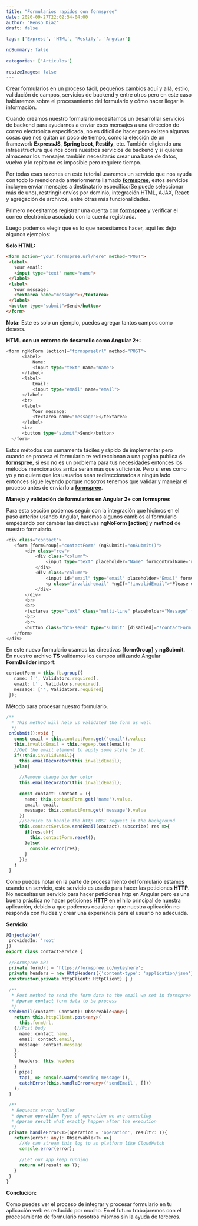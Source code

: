 ```yaml
---
title: "Formularios rapidos con formspree"
date: 2020-09-27T22:02:54-04:00
author: "Renso Diaz"
draft: false
 
tags: ['Express', 'HTML', 'Restify', 'Angular']
 
noSummary: false
 
categories: ['Articulos']
 
resizeImages: false
---
```

Crear formularios en un proceso fácil, pequeños cambios aquí y allá, estilo, validación de campos, servicios de backend y entre otros pero en este caso hablaremos sobre el procesamiento del formulario y cómo hacer llegar la información.
 
Cuando creamos nuestro formulario necesitamos un desarrollar servicios de backend para ayudarnos a enviar esos mensajes a una dirección de correo electrónica especificada, no es difícil de hacer pero existen algunas cosas que nos quitan un poco de tiempo, como la elección de un framework **ExpressJS**, **Spring boot**, **Restify**, etc. También eligiendo una infraestructura que nos corra nuestros servicios de backend y si quieres almacenar los mensajes también necesitarás crear una base de datos, vuelvo y lo repito no es imposible pero requiere tiempo.
 
 
Por todas esas razones en este tutorial usaremos un servicio que nos ayuda con todo lo mencionado anteriormente llamado [**formspree**](www.formspree.com), estos servicios incluyen enviar mensajes a destinatario específico(Se puede seleccionar más de uno), restringir envíos por dominio, integración HTML, AJAX, React y agregación de archivos, entre otras más funcionalidades.
 
Primero necesitamos registrar una cuenta con [**formspree**](www.formspree.com) y verificar el correo electrónico asociado con la cuenta registrada.
 
Luego podemos elegir que es lo que necesitamos hacer, aqui les dejo algunos ejemplos:
 
 
**Solo HTML:**
 
```HTML
<form action="your.formspree.url/here" method="POST">
 <label>
   Your email:
   <input type="text" name="name">
 </label>
 <label>
   Your message:
   <textarea name="message"></textarea>
 </label>
 <button type="submit">Send</button>
</form>
```
**Nota:** Este es solo un ejemplo, puedes agregar tantos campos como desees.
 
**HTML con un entorno de desarrollo como Angular 2+:**
 
```typescript
<form ngNoForm [action]="formspreeUrl" method="POST">
      <label>
          Name:
          <input type="text" name="name">
      </label>
      <label>
          Email:
          <input type="email" name="email">
      </label>
      <br>
      <label>
          Your message:
          <textarea name="message"></textarea>
      </label>
      <br>
      <button type="submit">Send</button>
  </form>
```
Estos métodos son sumamente fáciles y rápido de implementar pero cuando se procesa el formulario te redireccionan a una pagina publica de [**formspree**](www.formspree.com), si eso no es un problema para tus necesidades entonces los métodos mencionados arriba serán más que suficiente. Pero si eres como yo y no quiere que los usuarios sean redireccionados a ningún lado entonces sigue leyendo porque nosotros tenemos que validar y manejar el proceso antes de enviarlo a [**formspree**](www.formspree.com).
 
 
**Manejo y validación de formularios en Angular 2+ con formspree:**
 
Para esta sección podemos seguir con la integración que hicimos en el paso anterior usando Angular, haremos algunos cambios al formulario empezando por cambiar las directivas **ngNoForm** **[action]** y **method** de nuestro formulario.
```typescript
<div class="contact">
   <form [formGroup]="contactForm" (ngSubmit)="onSubmit()">
       <div class="row">
           <div class="column">
               <input type="text" placeholder="Name" formControlName="name" required>
           </div>
           <div class="column">
               <input id="email" type="email" placeholder="Email" formControlName="email" required (keyup)="checkEmail($event)">
               <p class="invalid-email" *ngIf="!invalidEmail">*Please enter a valid email.</p>
           </div>
       </div>
       <br>
       <br>
       <textarea type="text" class="multi-line" placeholder="Message" formControlName="message" required></textarea>
       <br>
       <br>
       <button class="btn-send" type="submit" [disabled]="!contactForm.valid" [class.ready]="contactForm.valid">Send Message</button>
   </form>
</div>
```
En este nuevo formulario usamos las directivas **[formGroup]** y **ngSubmit**.
En nuestro archivo **TS** validamos los campos utilizando Angular **FormBuilder** import:
```typescript
contactForm = this.fb.group({
   name: ['', Validators.required],
   email: ['', Validators.required],
   message: ['', Validators.required]
 });
```
Método para procesar nuestro formulario.
```typescript
/**
  * This method will help us validated the form as well
  */
 onSubmit():void {
   const email = this.contactForm.get('email').value;
   this.invalidEmail = this.regexp.test(email);
   //Get the email element to apply some style to it.
   if(!this.invalidEmail){
     this.emailDecorator(this.invalidEmail);
   }else{
    
     //Remove change border color
     this.emailDecorator(this.invalidEmail);
 
     const contact: Contact = ({
       name: this.contactForm.get('name').value,
       email: email,
       message: this.contactForm.get('message').value
     })
     //Service to handle the http POST request in the background
     this.contactService.sendEmail(contact).subscribe( res =>{
       if(res.ok){
         this.contactForm.reset();
       }else{
         console.error(res);
       }
     });
   }
 }
```
Como puedes notar en la parte de procesamiento del formulario estamos usando un servicio, este servicio es usado para hacer las peticiones **HTTP**. No necesitas un servicio para hacer peticiones http en Angular pero es una buena práctica no hacer peticiones **HTTP** en el hilo principal de nuestra aplicación, debido a que podemos ocasionar que nuestra aplicación no responda con fluidez y crear una experiencia para el usuario no adecuada.
 
**Servicio:**
 
```typescript
@Injectable({
 providedIn: 'root'
})
export class ContactService {
 
 //Formspree API
 private formUrl = 'https://formspree.io/mykeyhere';
 private headers = new HttpHeaders({'content-type': 'application/json'})
 constructor(private httpClient: HttpClient) { }
 
 /**
  * Post method to send the form data to the email we set in formspree
  * @param contact form data to be process
  */
 sendEmail(contact: Contact): Observable<any>{
   return this.httpClient.post<any>(
     this.formUrl,
   {//Post body
     name: contact.name,
     email: contact.email,
     message: contact.message
   },
   {
     headers: this.headers
   }
   ).pipe(
     tap(_ => console.warn('sending message')),
     catchError(this.handleError<any>('sendEmail', []))
   );
 }
 
 /**
  * Requests error handler
  * @param operation Type of operation we are executing
  * @param result what exactly happen after the execution
  */
 private handleError<T>(operation = 'operation', result?: T){
   return(error: any): Observable<T> =>{
     //We can stream this log to an platform like CloudWatch
     console.error(error);
 
     //Let our app keep running
     return of(result as T);
   }
 }
}
```
 
 
**Conclucion:**
 
Como puedes ver el proceso de integrar y procesar formulario en tu aplicación web es reducido por mucho. En el futuro trabajaremos con el procesamiento de formulario nosotros mismos sin la ayuda de terceros.
